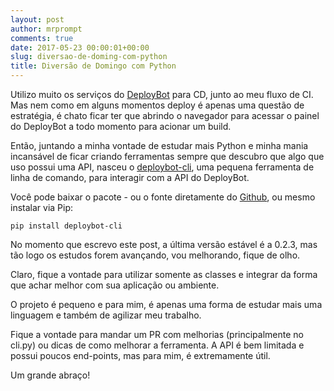 ```yaml
---
layout: post
author: mrprompt
comments: true
date: 2017-05-23 00:00:01+00:00
slug: diversao-de-doming-com-python
title: Diversão de Domingo com Python
---
```

Utilizo muito os serviços do [DeployBot](https://www.deploybot.com) para CD, junto
ao meu fluxo de CI. Mas nem como em alguns momentos deploy é apenas uma questão
de estratégia, é chato ficar ter que abrindo o navegador para acessar o painel
do DeployBot a todo momento para acionar um build.

Então, juntando a minha vontade de estudar mais Python e minha mania incansável de
ficar criando ferramentas sempre que descubro que algo que uso possui uma API,
nasceu o [deploybot-cli](https://github.com/mrprompt/deploybot-cli), uma pequena
ferramenta de linha de comando, para interagir com a API do DeployBot.

Você pode baixar o pacote - ou o fonte diretamente do [Github](https://github.com),
ou mesmo instalar via Pip:

```
pip install deploybot-cli
```

No momento que escrevo este post, a última versão estável é a 0.2.3, mas tão logo
os estudos forem avançando, vou melhorando, fique de olho.

Claro, fique a vontade para utilizar somente as classes e integrar da forma que
achar melhor com sua aplicação ou ambiente.

O projeto é pequeno e para mim, é apenas uma forma de estudar mais uma linguagem
e também de agilizar meu trabalho.

Fique a vontade para mandar um PR com melhorias (principalmente no cli.py) ou
dicas de como melhorar a ferramenta. A API é bem limitada e possui poucos
end-points, mas para mim, é extremamente útil.

Um grande abraço!
